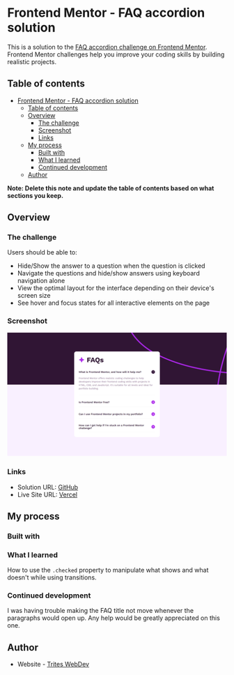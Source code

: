 # Frontend Mentor - FAQ accordion solution

This is a solution to the [FAQ accordion challenge on Frontend Mentor](https://www.frontendmentor.io/challenges/faq-accordion-wyfFdeBwBz). Frontend Mentor challenges help you improve your coding skills by building realistic projects. 

## Table of contents

- [Frontend Mentor - FAQ accordion solution](#frontend-mentor---faq-accordion-solution)
  - [Table of contents](#table-of-contents)
  - [Overview](#overview)
    - [The challenge](#the-challenge)
    - [Screenshot](#screenshot)
    - [Links](#links)
  - [My process](#my-process)
    - [Built with](#built-with)
    - [What I learned](#what-i-learned)
    - [Continued development](#continued-development)
  - [Author](#author)

**Note: Delete this note and update the table of contents based on what sections you keep.**

## Overview

### The challenge

Users should be able to:

- Hide/Show the answer to a question when the question is clicked
- Navigate the questions and hide/show answers using keyboard navigation alone
- View the optimal layout for the interface depending on their device's screen size
- See hover and focus states for all interactive elements on the page

### Screenshot

![](./screenshot.png)


### Links

- Solution URL: [GitHub](https://github.com/justinnvera/FAQ-Accordion-2)
- Live Site URL: [Vercel](https://faq-accordion-2.vercel.app)

## My process

### Built with

### What I learned

How to use the `.checked` property to manipulate what shows and what doesn't while using transitions.

### Continued development

I was having trouble making the FAQ title not move whenever the paragraphs would open up. Any help would be greatly appreciated on this one.

## Author

- Website - [Trites WebDev](https://www.https://www.fiverr.com/trites_webdev.com)
